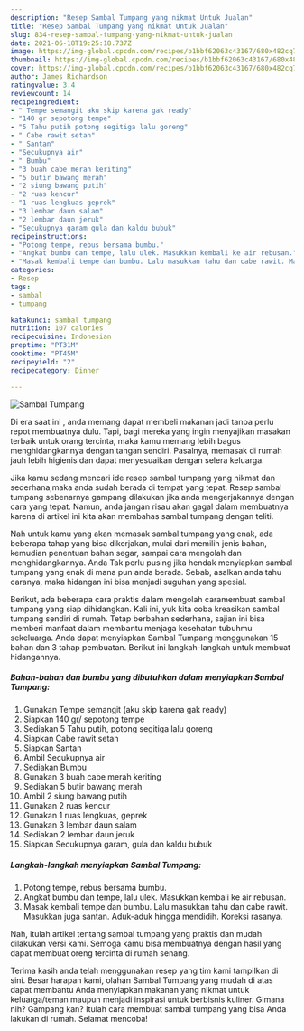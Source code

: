 ```yaml
---
description: "Resep Sambal Tumpang yang nikmat Untuk Jualan"
title: "Resep Sambal Tumpang yang nikmat Untuk Jualan"
slug: 834-resep-sambal-tumpang-yang-nikmat-untuk-jualan
date: 2021-06-18T19:25:18.737Z
image: https://img-global.cpcdn.com/recipes/b1bbf62063c43167/680x482cq70/sambal-tumpang-foto-resep-utama.jpg
thumbnail: https://img-global.cpcdn.com/recipes/b1bbf62063c43167/680x482cq70/sambal-tumpang-foto-resep-utama.jpg
cover: https://img-global.cpcdn.com/recipes/b1bbf62063c43167/680x482cq70/sambal-tumpang-foto-resep-utama.jpg
author: James Richardson
ratingvalue: 3.4
reviewcount: 14
recipeingredient:
- " Tempe semangit aku skip karena gak ready"
- "140 gr sepotong tempe"
- "5 Tahu putih potong segitiga lalu goreng"
- " Cabe rawit setan"
- " Santan"
- "Secukupnya air"
- " Bumbu"
- "3 buah cabe merah keriting"
- "5 butir bawang merah"
- "2 siung bawang putih"
- "2 ruas kencur"
- "1 ruas lengkuas geprek"
- "3 lembar daun salam"
- "2 lembar daun jeruk"
- "Secukupnya garam gula dan kaldu bubuk"
recipeinstructions:
- "Potong tempe, rebus bersama bumbu."
- "Angkat bumbu dan tempe, lalu ulek. Masukkan kembali ke air rebusan."
- "Masak kembali tempe dan bumbu. Lalu masukkan tahu dan cabe rawit. Masukkan juga santan. Aduk-aduk hingga mendidih. Koreksi rasanya."
categories:
- Resep
tags:
- sambal
- tumpang

katakunci: sambal tumpang 
nutrition: 107 calories
recipecuisine: Indonesian
preptime: "PT31M"
cooktime: "PT45M"
recipeyield: "2"
recipecategory: Dinner

---
```



![Sambal Tumpang](https://img-global.cpcdn.com/recipes/b1bbf62063c43167/680x482cq70/sambal-tumpang-foto-resep-utama.jpg)

Di era  saat ini , anda memang dapat membeli makanan jadi tanpa perlu repot membuatnya dulu. Tapi, bagi mereka yang ingin menyajikan masakan terbaik untuk orang tercinta, maka kamu memang lebih bagus menghidangkannya dengan tangan sendiri. Pasalnya, memasak di rumah jauh lebih higienis dan dapat menyesuaikan dengan selera keluarga.

Jika kamu sedang mencari ide resep sambal tumpang yang nikmat dan sederhana,maka anda sudah berada di tempat yang tepat. Resep sambal tumpang  sebenarnya gampang dilakukan jika anda mengerjakannya dengan cara yang tepat. Namun, anda jangan risau akan gagal dalam membuatnya 
karena di artikel ini kita akan membahas sambal tumpang dengan teliti.  



Nah untuk kamu yang akan memasak sambal tumpang yang enak, ada beberapa tahap yang bisa dikerjakan, mulai dari memilih jenis bahan, kemudian penentuan bahan segar, sampai cara mengolah dan menghidangkannya. Anda Tak perlu pusing jika hendak menyiapkan sambal tumpang yang enak di mana pun anda berada. Sebab, asalkan anda  tahu caranya, maka hidangan ini bisa menjadi suguhan yang spesial.

Berikut, ada beberapa cara praktis  dalam mengolah caramembuat sambal tumpang yang siap dihidangkan. Kali ini, yuk kita coba kreasikan sambal tumpang sendiri di rumah. Tetap berbahan sederhana, sajian ini bisa memberi manfaat dalam membantu menjaga kesehatan tubuhmu sekeluarga. Anda dapat menyiapkan Sambal Tumpang menggunakan 15 bahan dan 3 tahap pembuatan. Berikut ini langkah-langkah untuk membuat hidangannya.

<!--inarticleads1-->

##### Bahan-bahan dan bumbu yang dibutuhkan dalam menyiapkan Sambal Tumpang:

1. Gunakan  Tempe semangit (aku skip karena gak ready)
1. Siapkan 140 gr/ sepotong tempe
1. Sediakan 5 Tahu putih, potong segitiga lalu goreng
1. Siapkan  Cabe rawit setan
1. Siapkan  Santan
1. Ambil Secukupnya air
1. Sediakan  Bumbu
1. Gunakan 3 buah cabe merah keriting
1. Sediakan 5 butir bawang merah
1. Ambil 2 siung bawang putih
1. Gunakan 2 ruas kencur
1. Gunakan 1 ruas lengkuas, geprek
1. Gunakan 3 lembar daun salam
1. Sediakan 2 lembar daun jeruk
1. Siapkan Secukupnya garam, gula dan kaldu bubuk




<!--inarticleads2-->

##### Langkah-langkah menyiapkan Sambal Tumpang:

1. Potong tempe, rebus bersama bumbu.
1. Angkat bumbu dan tempe, lalu ulek. Masukkan kembali ke air rebusan.
1. Masak kembali tempe dan bumbu. Lalu masukkan tahu dan cabe rawit. Masukkan juga santan. Aduk-aduk hingga mendidih. Koreksi rasanya.




Nah, itulah artikel tentang  sambal tumpang  yang praktis dan mudah dilakukan versi kami. Semoga kamu bisa membuatnya dengan hasil yang dapat membuat oreng tercinta di rumah senang. 

Terima kasih anda telah menggunakan resep yang tim kami tampilkan di sini. Besar harapan kami, olahan  Sambal Tumpang yang mudah di atas dapat membantu Anda menyiapkan makanan yang nikmat untuk keluarga/teman maupun menjadi inspirasi untuk berbisnis kuliner. Gimana nih? Gampang kan? Itulah cara membuat sambal tumpang yang bisa Anda lakukan di rumah. Selamat mencoba!

